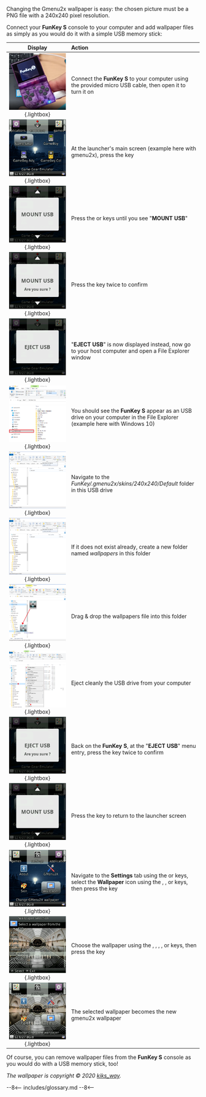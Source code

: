 Changing the Gmenu2x wallpaper is easy: the chosen picture must be a
PNG file with a 240x240 pixel resolution.

Connect your **FunKey S** console to your computer and add wallpaper
files as simply as you would do it with a simple USB memory stick:

| **Display**                                                                             | **Action**                                                                                                                                                                                                                                                                                                          |
|:---------------------------------------------------------------------------------------:|:--------------------------------------------------------------------------------------------------------------------------------------------------------------------------------------------------------------------------------------------------------------------------------------------------------------------|
| ![Connection PC](/assets/images/Connection_PC.png){.lightbox}                           | Connect the **FunKey S** to your computer using the provided micro USB cable, then open it to turn it on                                                                                                                                                                                                            |
| ![RetroFE](/assets/images/gmenu2x.png){.lightbox}                                       | At the launcher's main screen (example here with gmenu2x), press the <i class="funkey-menu"></i> key                                                                                                                                                                                                                |
| ![Mount USB](/assets/images/Mount_USB_gmenu2x.png){.lightbox}                           | Press the <i class="funkey-up"></i> or <i class="funkey-down"></i> keys until you see "**MOUNT USB**"                                                                                                                                                                                                               |
| ![Mount USB Are you sure](/assets/images/Mount_USB_are_you_sure_gmenu2x.png){.lightbox} | Press the <i class="funkey-A"></i> key twice to confirm                                                                                                                                                                                                                                                             |
| ![Eject USB](/assets/images/Eject_USB_gmenu2x.png){.lightbox}                           | "**EJECT USB**" is now displayed instead, now go to your host computer and open a File Explorer window                                                                                                                                                                                                              |
| ![USB Drive](/assets/images/USB_Drive.png){.lightbox}                                   | You should see the **FunKey S** appear as an USB drive on your computer in the File Explorer (example here with Windows 10)                                                                                                                                                                                         |
| ![New Folder](/assets/images/New_Folder.png){.lightbox}                                 | Navigate to the _FunKey/.gmenu2x/skins/240x240/Default_ folder in this USB drive                                                                                                                                                                                                                                    |
| ![Rename Folder](/assets/images/New_Folder.png){.lightbox}                              | If it does not exist already, create a new folder named _wallpapers_ in this folder                                                                                                                                                                                                                                 |
| ![Copy Wallpaper](/assets/images/Copy_Wallpaper.png){.lightbox}                         | Drag & drop the wallpapers file into this folder                                                                                                                                                                                                                                                                    |
| ![Eject Drive](/assets/images/Eject_Drive.png){.lightbox}                               | Eject cleanly the USB drive from your computer                                                                                                                                                                                                                                                                      |
| ![Eject USB Are you sure](/assets/images/Eject_USB_are_you_sure_gmenu2x.png){.lightbox} | Back on the **FunKey S**, at the "**EJECT USB**" menu entry, press the <i class="funkey-A"></i> key twice to confirm                                                                                                                                                                                                |
| ![Unmount USB](/assets/images/Mount_USB_gmenu2x.png){.lightbox}                         | Press the <i class="funkey-menu"></i> key to return to the launcher screen                                                                                                                                                                                                                                          |
| ![Wallpaper Settings](/assets/images/Wallpaper_Settings.png){.lightbox}                 | Navigate to the **Settings** tab using the <i class="funkey-L"></i> or <i class="funkey-R"></i> keys, select the **Wallpaper** icon using the <i class="funkey-up"></i>, <i class="funkey-down"></i>, <i class="funkey-left"></i> or <i class="funkey-right"></i> keys, then press the <i class="funkey-A"></i> key |
| ![Choose Wallpaper](/assets/images/Choose_Wallpaper.png){.lightbox}                     | Choose the wallpaper using the <i class="funkey-L"></i>, <i class="funkey-R"></i>, <i class="funkey-up"></i>, <i class="funkey-down"></i>, <i class="funkey-left"></i> or <i class="funkey-right"></i> keys, then press the <i class="funkey-A"></i> key                                                            |
| ![New Wallpaper](/assets/images/New_Wallpaper.png){.lightbox}                           | The selected wallpaper becomes the new gmenu2x wallpaper                                                                                                                                                                                                                                                            |

Of course, you can remove wallpaper files from the **FunKey S**
console as you would do with a USB memory stick, too!

_The wallpaper is copyright &copy; 2020 [kiks_way](https://www.instagram.com/kiks_way/)._

--8<--
includes/glossary.md
--8<--
